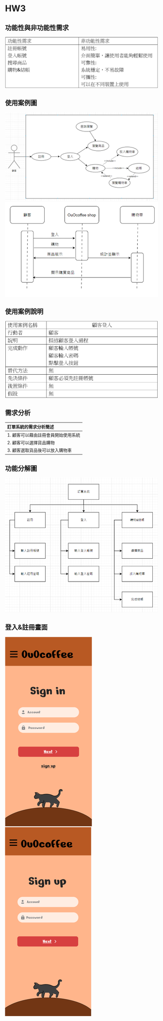 # HW3
## 功能性與非功能性需求
![OuO](擷取7.PNG)
## 使用案例圖
![OuO](使用案例圖.PNG)
![OuO](使用案例.PNG)
## 使用案例說明
![OuO](擷取8.PNG)
## 需求分析

|訂單系統的需求分析簡述|
|:-----|
|1. 顧客可以藉由註冊會員開始使用系統|
|2. 顧客可以選擇貨品購物|
|3. 顧客選取貨品後可以放入購物車|
## 功能分解圖
![OuO](擷取9.PNG)
## 登入&註冊畫面
![OuO](擷取10.PNG)
![OuO](擷取11.PNG)
